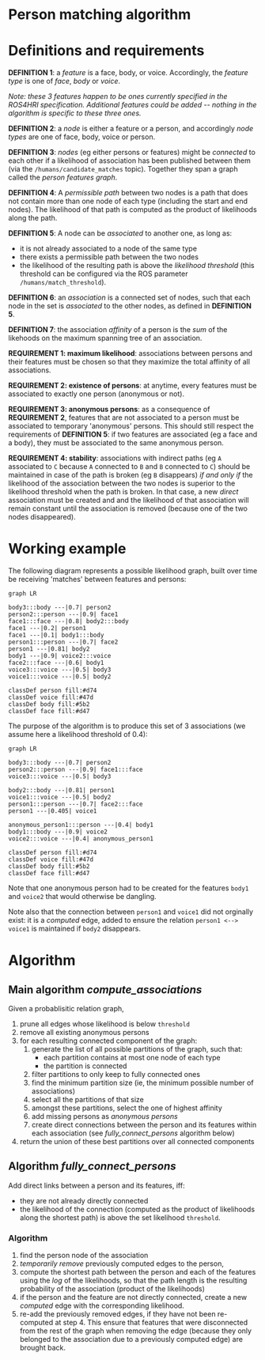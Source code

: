 Person matching algorithm
=========================

# Definitions and requirements

**DEFINITION 1**: a *feature* is a face, body, or voice. Accordingly, the *feature
type* is one of *face*, *body* or *voice*.

*Note: these 3 features happen to be ones currently specified in the ROS4HRI
specification. Additional features could be added -- nothing in the algorithm is
specific to these three ones.*

**DEFINITION 2**: a *node* is either a feature or a person, and accordingly *node
types* are one of face, body, voice or person.

**DEFINITION 3**: *nodes* (eg either persons or features) might be *connected* to
each other if a likelihood of association has been published between them (via
the `/humans/candidate_matches` topic). Together they span a graph called the
*person features graph*.

**DEFINITION 4**: A *permissible path* between two nodes is a path that does not
contain more than one node of each type (including the start and end nodes). The
likelihood of that path is computed as the product of likelihoods along the
path.

**DEFINITION 5**: A node can be *associated* to  another one, as long as:
- it is not already associated to a node of the same type
- there exists a permissible path between the two nodes
- the likelihood of the resulting path is above the *likelihood
  threshold* (this threshold can be configured via the ROS parameter
  `/humans/match_threshold`).

**DEFINITION 6**: an *association* is a connected set of nodes, such that each
node in the set is *associated* to the other nodes, as defined in **DEFINITION
5**.

**DEFINITION 7**: the association *affinity* of a person is the _sum_ of
the likehoods on the maximum spanning tree of an association.

**REQUIREMENT 1: maximum likelihood**: associations between persons and their
features must be chosen so that they maximize the total affinity of all
associations.

**REQUIREMENT 2: existence of persons**: at anytime, every features must be
associated to exactly one person (anonymous or not).

**REQUIREMENT 3: anonymous persons**: as a consequence of **REQUIREMENT 2**,
features that are not associated to a person must be associated to temporary
'anonymous' persons. This should still respect the requirements of **DEFINITION
5**: if two features are associated (eg a face and a body), they must be
associated to the same anonymous person.

**REQUIREMENT 4: stability**: associations with indirect paths (eg `A`
associated to `C` because `A` connected to `B` and `B` connected to `C`) should
be maintained in case of the path is broken (eg `B` disappears) *if and only if*
the likelihood of the association between the two nodes is superior to the
likelihood threshold when the path is broken. In that case, a new *direct*
association must be created and and the likelihood of that association will
remain constant until the association is removed (because one of the two nodes
disappeared).


# Working example

The following diagram represents a possible likelihood graph, built over time be
receiving 'matches' between features and persons:

``` mermaid
graph LR

body3:::body ---|0.7| person2
person2:::person ---|0.9| face1
face1:::face ---|0.8| body2:::body
face1 ---|0.2| person1
face1 ---|0.1| body1:::body
person1:::person ---|0.7| face2
person1 ---|0.81| body2
body1 ---|0.9| voice2:::voice
face2:::face ---|0.6| body1
voice3:::voice ---|0.5| body3
voice1:::voice ---|0.5| body2

classDef person fill:#d74
classDef voice fill:#47d
classDef body fill:#5b2
classDef face fill:#d47
```

The purpose of the algorithm is to produce this set of 3 associations (we assume
here a likelihood threshold of 0.4):

``` mermaid
graph LR

body3:::body ---|0.7| person2
person2:::person ---|0.9| face1:::face
voice3:::voice ---|0.5| body3

body2:::body ---|0.81| person1
voice1:::voice ---|0.5| body2
person1:::person ---|0.7| face2:::face
person1 ---|0.405| voice1

anonymous_person1:::person ---|0.4| body1
body1:::body ---|0.9| voice2
voice2:::voice ---|0.4| anonymous_person1

classDef person fill:#d74
classDef voice fill:#47d
classDef body fill:#5b2
classDef face fill:#d47
```

Note that one anonymous person had to be created for the features `body1` and
`voice2` that would otherwise be dangling.

Note also that the connection between `person1` and `voice1` did not orginally
exist: it is a *computed* edge, added to ensure the relation `person1 <-->
voice1` is maintained if `body2` disappears.


# Algorithm

## Main algorithm *compute_associations*

Given a probablisitic relation graph,

1. prune all edges whose likelihood is below `threshold`
1. remove all existing anonymous persons
1. for each resulting connected component of the graph:
   1. generate the list of all possible partitions of the graph, such that:
      * each partition contains at most one node of each type
      * the partition is connected
   1. filter partitions to only keep to fully connected ones
   1. find the minimum partition size (ie, the minimum possible number of associations)
   1. select all the partitions of that size
   1. amongst these partitions, select the one of highest affinity
   1. add missing persons as *anonymous persons*
   1. create direct connections between the person and its features within each
      association (see *fully_connect_persons* algorithm below)
1. return the union of these best partitions over all connected components 


## Algorithm *fully_connect_persons*

Add direct links between a person and its features, iff:
- they are not already directly connected
- the likelihood of the connection (computed as the product of
  likelihoods along the shortest path) is above the set likelihood
   `threshold`.

### Algorithm

1. find the person node of the association
1. *temporarily remove* previously computed edges to the person,
1. compute the shortest path between the person and each of the features using
   the *log* of the likelihoods, so that the path length is the resulting
   probability of the association (product of the likelihoods)
1. if the person and the feature are not directly connected, create a new
   *computed* edge with the corresponding likelihood.
1. re-add the previously removed edges, if they have not been re-computed at
   step 4. This ensure that features that were disconnected from the rest of the
   graph when removing the edge (because they only belonged to the association
   due to a previously computed edge) are brought back.




